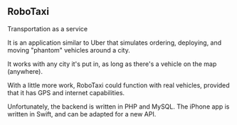 RoboTaxi
-----
Transportation  as a service

It is an application similar to Uber that simulates ordering, deploying, and moving "phantom" vehicles around a city.

It works with any city it's put in, as long as there's a vehicle on the map (anywhere).

With a little more work, RoboTaxi could function with real vehicles, provided that it has GPS and internet capabilities.

Unfortunately, the backend is written in PHP and MySQL. The iPhone app is written in Swift, and can be adapted for a new API.
